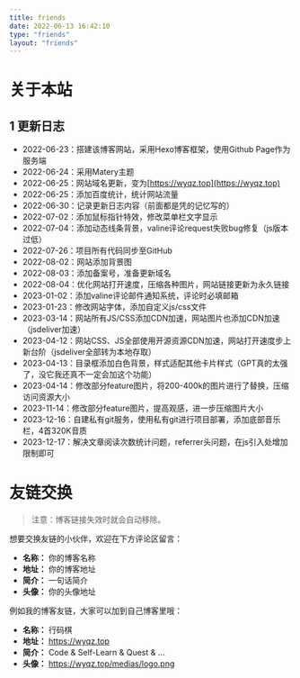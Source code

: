 ```yaml
---
title: friends
date: 2022-06-13 16:42:10
type: "friends"
layout: "friends"
---
```


# 关于本站

## 1 更新日志

- 2022-06-23：搭建该博客网站，采用Hexo博客框架，使用Github Page作为服务端
- 2022-06-24：采用Matery主题
- 2022-06-25：网站域名更新，变为[https://wyqz.top](https://wyqz.top)
- 2022-06-25：添加百度统计，统计网站流量
- 2022-06-30：记录更新日志内容（前面都是凭的记忆写的）
- 2022-07-02：添加鼠标指针特效，修改菜单栏文字显示
- 2022-07-04：添加动态线条背景，valine评论request失败bug修复（js版本过低）
- 2022-07-26：项目所有代码同步至GitHub
- 2022-08-02：网站添加背景图
- 2022-08-03：添加备案号，准备更新域名
- 2022-08-04：优化网站打开速度，压缩各种图片，网站链接更新为永久链接
- 2023-01-02：添加valine评论邮件通知系统，评论时必填邮箱
- 2023-01-23：修改网站字体，添加自定义js/css文件
- 2023-03-14：网站所有JS/CSS添加CDN加速，网站图片也添加CDN加速（jsdeliver加速）
- 2023-04-12：网站CSS、JS全部使用开源资源CDN加速，网站打开速度步上新台阶（jsdeliver全部转为本地存取）
- 2023-04-13：目录框添加白色背景，样式适配其他卡片样式（GPT真的太强了，没它我还真不一定会加这个功能）
- 2023-04-14：修改部分feature图片，将200-400k的图片进行了替换，压缩访问资源大小
- 2023-11-14：修改部分feature图片，提高观感，进一步压缩图片大小
- 2023-12-16：自建私有git服务，使用私有git进行项目部署，添加底部音乐栏，4首320K音质
- 2023-12-17：解决文章阅读次数统计问题，referrer头问题，在js引入处增加限制即可




# 友链交换

> 注意：博客链接失效时就会自动移除。

想要交换友链的小伙伴，欢迎在下方评论区留言：
* **名称：** 你的博客名称
* **地址：** 你的博客地址
* **简介：** 一句话简介
* **头像：** 你的头像地址

例如我的博客友链，大家可以加到自己博客里哦：
* **名称：** 行码棋
* **地址：** https://wyqz.top
* **简介：** Code & Self-Learn & Quest & ...
* **头像：** https://wyqz.top/medias/logo.png

